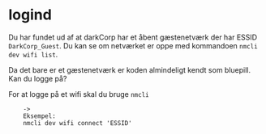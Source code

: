 # logind

Du har fundet ud af at darkCorp har et åbent gæstenetværk der har ESSID `DarkCorp_Guest`. Du kan se om netværket er oppe med kommandoen `nmcli dev wifi list`.

Da det bare er et gæstenetværk er koden almindeligt kendt som bluepill. Kan du logge på?

For at logge på et wifi skal du bruge `nmcli`

		->
		Eksempel:
		nmcli dev wifi connect 'ESSID'